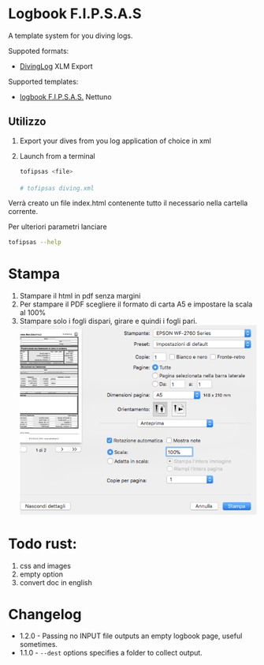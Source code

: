 # Logbook F.I.P.S.A.S

A template system for you diving logs.

Suppoted formats:

*   [DivingLog][divinglog] XLM Export

Supported templates:

*   [logbook F.I.P.S.A.S.][fipsas] Nettuno

## Utilizzo

1.  Export your dives from you log application of choice in xml
2.  Launch from a terminal

    ```sh
    tofipsas <file>

    # tofipsas diving.xml
    ```

Verrà creato un file index.html contenente tutto il necessario nella cartella corrente.

Per ulteriori parametri lanciare

```sh
tofipsas --help
```

[divinglog]: http://divinglog.de/
[fipsas]: http://www.fipsas.it/didattica/didattica-subacquea/documenti-didattica-subacquea/logbook
[node]: https://nodejs.org

# Stampa

1.  Stampare il html in pdf senza margini
2.  Per stampare il PDF scegliere il formato di carta A5 e impostare la scala al 100%
3.  Stampare solo i fogli dispari, girare e quindi i fogli pari.
    ![print conf](docs/conf_print.png)

# Todo rust:

1.  css and images
2.  empty option
3.  convert doc in english

# Changelog

*   1.2.0 - Passing no INPUT file outputs an empty logbook page, useful sometimes.
*   1.1.0 - `--dest` options specifies a folder to collect output.
